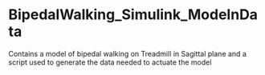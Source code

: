 # BipedalWalking_Simulink_ModelnData
Contains a model of bipedal walking on Treadmill in Sagittal plane and a script used to generate the data needed to actuate the model
